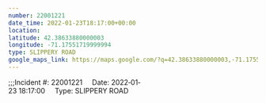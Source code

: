 ```yaml
---
number: 22001221
date_time: 2022-01-23T18:17:00+00:00
location: 
latitude: 42.38633880000003
longitude: -71.17551719999994
type: SLIPPERY ROAD
google_maps_link: https://maps.google.com/?q=42.38633880000003,-71.17551719999994
---
```


;;;Incident #: 22001221     Date: 2022‐01‐23 18:17:00     Type: SLIPPERY ROAD
